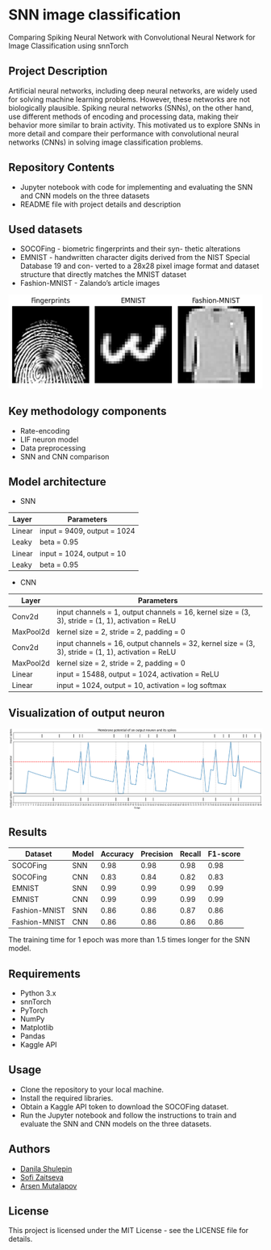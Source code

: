 # SNN image classification
Comparing Spiking Neural Network with Convolutional Neural Network for Image Classification using snnTorch

## Project Description

Artificial neural networks, including deep neural networks, are widely used for solving machine learning problems. However, these networks are not biologically plausible. Spiking neural networks (SNNs), on the other hand, use different methods of encoding and processing data, making their behavior more similar to brain activity. This motivated us to explore SNNs in more detail and compare their performance with convolutional neural networks (CNNs) in solving image classification problems.

## Repository Contents

- Jupyter notebook with code for implementing and evaluating the SNN and CNN models on the three datasets
- README file with project details and description

## Used datasets

- SOCOFing -  biometric fingerprints and their syn-
thetic alterations 
- EMNIST - handwritten character
digits derived from the NIST Special Database 19 and con-
verted to a 28x28 pixel image format and dataset structure
that directly matches the MNIST dataset 
- Fashion-MNIST - Zalando’s article images

![Datasets](./image.jpg)

## Key methodology components

- Rate-encoding
- LIF neuron model
- Data preprocessing
- SNN and CNN comparison

## Model architecture

- SNN

| Layer | Parameters |
|-------|-------|
| Linear | input = 9409, output = 1024  |
| Leaky  | beta = 0.95 |
| Linear | input = 1024, output = 10    |
| Leaky  | beta = 0.95 |


- CNN

| Layer | Parameters |
|-------|-------|
| Conv2d | input channels = 1, output channels = 16, kernel size = (3, 3), stride = (1, 1), activation = ReLU  |
| MaxPool2d  | kernel size = 2, stride = 2, padding = 0 |
| Conv2d | input channels = 16, output channels = 32, kernel size = (3, 3), stride = (1, 1), activation = ReLU    |
| MaxPool2d  | kernel size = 2, stride = 2, padding = 0 |
| Linear | input = 15488, output = 1024, activation = ReLU  |
| Linear | input = 1024, output = 10, activation = log softmax  |

## Visualization of output neuron

![Datasets](./vizualization.jpg)


## Results

| Dataset       | Model | Accuracy | Precision | Recall | F1-score |
|-------------  |-------|----------|-----------|--------|----------|
| SOCOFing      | SNN   | 0.98     | 0.98      | 0.98   | 0.98     |
| SOCOFing      | CNN   | 0.83     | 0.84      | 0.82   | 0.83     |
| EMNIST        | SNN   | 0.99     | 0.99      | 0.99   | 0.99     |
| EMNIST        | CNN   | 0.99     | 0.99      | 0.99   | 0.99     |
| Fashion-MNIST | SNN   | 0.86     | 0.86      | 0.87   | 0.86     |
| Fashion-MNIST | CNN   | 0.86     | 0.86      | 0.86   | 0.86     |

The training time for 1 epoch was more than 1.5 times longer for the SNN model.

## Requirements

- Python 3.x
- snnTorch
- PyTorch
- NumPy
- Matplotlib
- Pandas
- Kaggle API

## Usage

- Clone the repository to your local machine.
- Install the required libraries.
- Obtain a Kaggle API token to download the SOCOFing dataset.
- Run the Jupyter notebook and follow the instructions to train and evaluate the SNN and CNN models on the three datasets.

## Authors

- [Danila Shulepin](https://github.com/D4ni1a)
- [Sofi Zaitseva](https://github.com/sofi12321)
- [Arsen Mutalapov](https://github.com/system205)

## License

This project is licensed under the MIT License - see the LICENSE file for details.